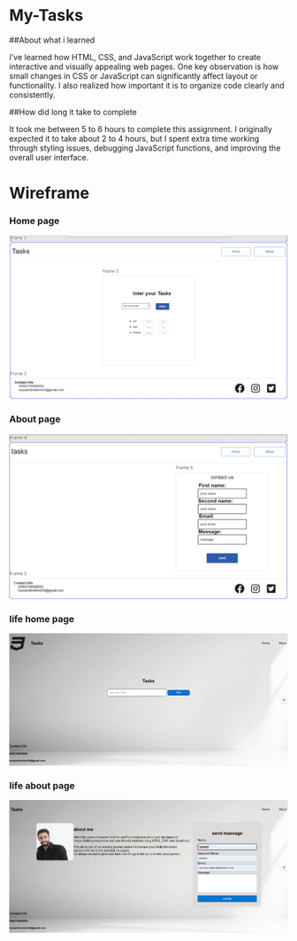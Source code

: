 
# My-Tasks
##About what i learned

I’ve learned how HTML, CSS, and JavaScript work together to create interactive and visually appealing web pages. One key observation is how small changes in CSS or JavaScript can significantly affect layout or functionality. I also realized how important it is to organize code clearly and consistently.


##How did long it take to complete

It took me between 5 to 6 hours to complete this assignment. I originally expected it to take about 2 to 4 hours, but I spent extra time working through styling issues, debugging JavaScript functions, and improving the overall user interface.

# Wireframe

### Home page
![interface of home](image/html.png)

### About page
![interface of about](image/about.png)

### life home page 
![life home page](image/homepage.png)

### life about page
![life about page](image/lifeabout.png)


